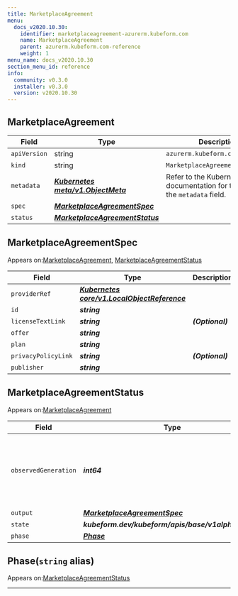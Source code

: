 ```yaml
---
title: MarketplaceAgreement
menu:
  docs_v2020.10.30:
    identifier: marketplaceagreement-azurerm.kubeform.com
    name: MarketplaceAgreement
    parent: azurerm.kubeform.com-reference
    weight: 1
menu_name: docs_v2020.10.30
section_menu_id: reference
info:
  community: v0.3.0
  installer: v0.3.0
  version: v2020.10.30
---
```


## MarketplaceAgreement
| Field | Type | Description |
| ------ | ----- | ----------- |
| `apiVersion` | string | `azurerm.kubeform.com/v1alpha1` |
|    `kind` | string | `MarketplaceAgreement` |
| `metadata` | ***[Kubernetes meta/v1.ObjectMeta](https://v1-18.docs.kubernetes.io/docs/reference/generated/kubernetes-api/v1.18/#objectmeta-v1-meta)***|Refer to the Kubernetes API documentation for the fields of the `metadata` field.|
| `spec` | ***[MarketplaceAgreementSpec](#marketplaceagreementspec)***||
| `status` | ***[MarketplaceAgreementStatus](#marketplaceagreementstatus)***||
## MarketplaceAgreementSpec

Appears on:[MarketplaceAgreement](#marketplaceagreement), [MarketplaceAgreementStatus](#marketplaceagreementstatus)

| Field | Type | Description |
| ------ | ----- | ----------- |
| `providerRef` | ***[Kubernetes core/v1.LocalObjectReference](https://v1-18.docs.kubernetes.io/docs/reference/generated/kubernetes-api/v1.18/#localobjectreference-v1-core)***||
| `id` | ***string***||
| `licenseTextLink` | ***string***| ***(Optional)*** |
| `offer` | ***string***||
| `plan` | ***string***||
| `privacyPolicyLink` | ***string***| ***(Optional)*** |
| `publisher` | ***string***||
## MarketplaceAgreementStatus

Appears on:[MarketplaceAgreement](#marketplaceagreement)

| Field | Type | Description |
| ------ | ----- | ----------- |
| `observedGeneration` | ***int64***| ***(Optional)*** Resource generation, which is updated on mutation by the API Server.|
| `output` | ***[MarketplaceAgreementSpec](#marketplaceagreementspec)***| ***(Optional)*** |
| `state` | ***kubeform.dev/kubeform/apis/base/v1alpha1.State***| ***(Optional)*** |
| `phase` | ***[Phase](#phase)***| ***(Optional)*** |
## Phase(`string` alias)

Appears on:[MarketplaceAgreementStatus](#marketplaceagreementstatus)

---
